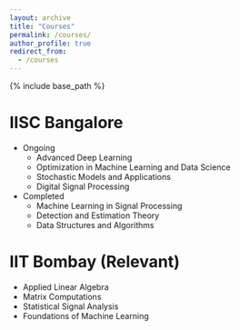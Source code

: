 ```yaml
---
layout: archive
title: "Courses"
permalink: /courses/
author_profile: true
redirect_from:
  - /courses
---
```


{% include base_path %}

IISC Bangalore
======
* Ongoing
  - Advanced Deep Learning
  - Optimization in Machine Learning and Data Science
  - Stochastic Models and Applications
  - Digital Signal Processing
* Completed
  - Machine Learning in Signal Processing
  - Detection and Estimation Theory
  - Data Structures and Algorithms

IIT Bombay (Relevant)
======
- Applied Linear Algebra
- Matrix Computations
- Statistical Signal Analysis
- Foundations of Machine Learning
